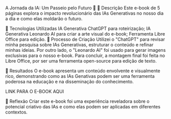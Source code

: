 A Jornada da IA: Um Passeio pelo Futuro 🌌
📒 Descrição
Este e-book de 5 páginas explora o impacto revolucionário das IAs Generativas no nosso dia a dia e como elas moldarão o futuro.


🤖 Tecnologias Utilizadas
IA Generativa ChatGPT para roteirização;
IA Generativa Leonardo AI para criar a arte visual do e-book;
Ferramenta Libre Office para edição.
🧐 Processo de Criação
Utilizei o "ChatGPT" para revisar minha pesquisa sobre IAs Generativas, estruturar o conteúdo e refinar minhas ideias. Por outro lado, o "Leonardo AI" foi usado para gerar imagens exclusivas para o nosso e-book. Para concluir, a montagem final foi feita no Libre Office, por ser uma ferramenta open-source para edição de texto.

🚀 Resultados
O e-book apresenta um conteúdo envolvente e visualmente rico, demonstrando como as IAs Genativas podem ser uma ferramenta poderosa na educação e na disseminação do conhecimento.

LINK PARA O E-BOOK AQUI

💭 Reflexão
Criar este e-book foi uma experiência reveladora sobre o potencial criativo das IAs e como elas podem ser aplicadas em diferentes contextos.
